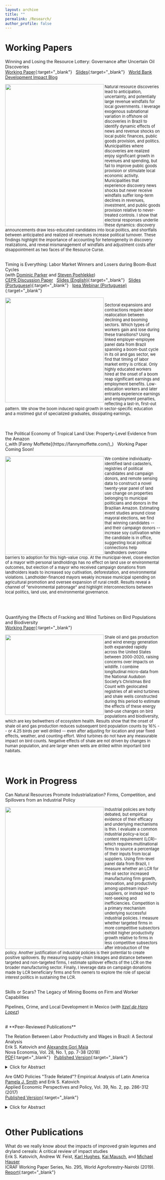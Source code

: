 ```yaml
---
layout: archive
title: ""
permalink: /Research/
author_profile: false
---
```

# **Working Papers**<br/> 

Winning and Losing the Resource Lottery: Governance after Uncertain Oil Discoveries <br/>
[Working Paper](/files/Katovich_JMP.pdf){:target="_blank"} &nbsp; [Slides](/files/Katovich_JobTalk_2022.pdf){:target="_blank"} &nbsp; [World Bank Development Impact Blog](https://blogs.worldbank.org/impactevaluations/governing-rocky-beginnings-resource-boom-how-do-local-governments-respond-oil) <br/>

<img align="left" width="320" height="460" src="/files/projections_pic3.PNG"> <font size="-1.2"> 
Natural resource discoveries lead to anticipation, uncertainty, and potentially large revenue windfalls for local governments. I leverage exogenous subnational variation in offshore oil discoveries in Brazil to identify dynamic effects of news and revenue shocks on local public finances, public goods provision, and politics. Municipalities where discoveries are realized enjoy significant growth in revenues and spending, but fail to improve public goods provision or stimulate local economic activity. Municipalities that experience discovery news shocks but never receive windfalls suffer long-term declines in revenues, investment, and public goods provision relative to never-treated controls. I show that electoral responses underlie these dynamics: discovery announcements draw less-educated candidates into local politics, and shortfalls between anticipated and realized oil revenues increase political turnover. These findings highlight the importance of accounting for heterogeneity in discovery realizations, and reveal mismanagement of windfalls and adjustment costs after disappointment as two faces of the Resource Curse.  </font>
<br/><br/>

Timing is Everything: Labor Market Winners and Losers during Boom-Bust Cycles  <br/> (with [Dominic Parker](https://aae.wisc.edu/dparker/) and [Steven Poehlekke](https://sites.google.com/site/stevenpoelhekke/)) <br/> [CEPR Discussion Paper](https://cepr.org/publications/dp17887) &nbsp; [Slides (English)](/files/Katovich_OilWorkers_Slides_60Minutes.pdf){:target="_blank"} &nbsp; [Slides (Portuguese)](/files/Katovich_Ipea_Slides.pdf){:target="_blank"} &nbsp; [Ipea Webinar (Portuguese)](https://www.youtube.com/watch?v=oqSdEmHB6YA){:target="_blank"}

<img align="left" width="320" height="340" src="/files/earnings_pic2.PNG"> <font size="-1.2"> 
  <br/>
Sectoral expansions and contractions require labor reallocation between declining and booming sectors. Which types of workers gain and lose during these transitions? Using linked employer-employee panel data from Brazil spanning a boom-bust cycle in its oil and gas sector, we find that timing of labor market entry is critical. Only highly educated workers hired at the onset of a boom reap significant earnings and employment benefits. Low-education workers and later entrants experience earnings and employment penalties, reflecting a last-in, first-out pattern. We show the boom induced rapid growth in sector-specific education and a mistimed glut of specialized graduates, dissipating earnings.  </font>
<br/><br/>

<br/>
The Political Economy of Tropical Land Use: Property-Level Evidence from the Amazon <br/> (_with [Fanny Moffette](https://fannymoffette.com/)_) &nbsp; Working Paper Coming Soon!<br/>

<img align="left" width="320" height="320" src="/files/Highlight_Figure.png"> <font size="-1.2"> We combine individually-identified land cadasters, registries of political candidates and campaign donors, and remote sensing data to construct a novel twenty-year panel of land use change on properties belonging to municipal politicians and donors in the Brazilian Amazon. Estimating event studies around close mayoral elections, we find that winning candidates -- and their campaign donors -- increase soy cultivation while the candidate is in office, suggesting local political connections help landholders overcome barriers to adoption for this high-value crop. At the municipal-level, close election of a mayor with personal landholdings has no effect on land use or environmental outcomes, but election of a mayor who received campaign donations from landholders leads to increased soy cultivation, deforestation, and environmental violations. Landholder-financed mayors weakly increase municipal spending on agricultural promotion and oversee expansion of rural credit. Results reveal a channel of "environmental patronage" and highlight interconnections between local politics, land use, and environmental governance. </font>
<br/><br/>

<br/><br/>
Quantifying the Effects of Fracking and Wind Turbines on Bird Populations and Biodiversity <br/> 
[Working Paper](/files/Katovich_WorkingPaper_Birds.pdf){:target="_blank"}

<img align="left" width="320" height="260" src="/files/birds_maps_snip_3.JPG"> <font size="-1.2"> Shale oil and gas production and wind energy generation both expanded rapidly across the United States between 2000-2020, raising concerns over impacts on wildlife. I combine longitudinal micro-data from the National Audubon Society’s
Christmas Bird Count with geolocated registries of all wind turbines and shale wells constructed during this period to estimate the effects of these energy land-use changes on bird populations and biodiversity, which are key bellwethers of ecosystem health. Results show that the onset of shale oil and gas production reduces subsequent bird population counts by 16% -- or 4.25 birds per well drilled -- even after adjusting for location and year fixed effects, weather, and counting effort. Wind turbines do not have any measurable impact on bird counts. Negative effects of shale are not driven by changes in human population, and are larger when wells are drilled within important bird habitats. </font>
<br/><br/><br/>

# **Work in Progress**<br/>

Can Natural Resources Promote Industrialization? Firms, Competition, and Spillovers from an Industrial Policy <br/>

<img align="left" width="320" height="460" src="/files/lcr_pic3.PNG"> <font size="-1.2"> Industrial policies are hotly debated, but empirical evidence of their efficacy and underlying mechanisms is thin. I evaluate a common industrial policy–a local content requirement (LCR)–which requires multinational firms to source a percentage of their inputs from local suppliers. Using firm-level panel data from Brazil, I measure whether an LCR for the oil sector increased manufacturing firm growth, innovation, and productivity among upstream input-suppliers, or instead led to rent-seeking and inefficiencies. Competition is a primary mechanism underlying successful industrial policies. I measure whether targeted firms in more competitive subsectors exhibit higher productivity growth relative to firms in less competitive subsectors after introduction of the policy. Another justification of industrial policies is their potential to create positive spillovers. By measuring supply-chain linkages and distance between targeted and non-targeted firms, I estimate spillover effects of the LCR on the broader manufacturing sector. Finally, I leverage data on campaign donations made by LCR beneficiary firms and firm owners to explore the role of special interest politics in sustaining the LCR.  </font>
<br/><br/>


Skills or Scars? The Legacy of Mining Booms on Firm and Worker Capabilities <br/>

Pipelines, Crime, and Local Development in Mexico (_with [Itzel de Haro Lopez](https://itzeldeharo.com/)_) <br/>

<br/>
# **Peer-Reviewed Publications**<br/>

The Relation Between Labor Productivity and Wages in Brazil: A Sectoral Analysis <br/>
Erik S. Katovich and [Alexandre Gori Maia](https://www4.eco.unicamp.br/docentes/gori/)<br/>
Nova Economia, Vol. 28, No. 1, pp. 7-38 (2018)<br/>
[PDF](/files/Katovich_Maia_NovaEconomia.pdf){:target="_blank"} &nbsp; [Published Version](https://doi.org/10.1590/0103-6351/3943){:target="_blank"} <br/>
<details><summary>Click for Abstract</summary>
<font size="-1">Labor productivity is a crucial long-run determinant of real wages. Nonetheless, wage and productivity dynamics often diverge in practice due to a range of economic and institutional factors. This study analyzes the relation between the dynamics of labor productivity and wages in Brazil from 1996 to 2014, and adopts a sectoral perspective to account for divergent trends among economic sectors. Analyses are based on pooled data drawn from the National Accounts and the Pesquisa Nacional por Amostra de Domicílios, and hierarchical data models are estimated to assess the impacts of state- and sector-level factors on individuals’ wages. Results indicate that productivity is significantly positively associated with wage levels for all economic sectors, but that institutional factors such as labor formalization and minimum wage exert equally significant impacts, suggesting that wage growth over the 1996-2014 period was as much the result of institutional changes as of transformation of Brazil’s productive structure.</font>
<br/>
</details> 

Are GMO Policies "Trade Related"? Empirical Analysis of Latin America <br/>
[Pamela J. Smith](https://www.apec.umn.edu/people/pamela-smith) and Erik S. Katovich<br/>
Applied Economic Perspectives and Policy, Vol. 39, No. 2, pp. 286-312 (2017)<br/>
[Published Version](https://doi.org/10.1093/aepp/ppw021){:target="_blank"} <br/>
<details><summary>Click for Abstract</summary>
<font size="-1">This paper empirically examines whether GMO policies are “trade related” for countries in Latin America (LA). First, we use the Balassa index to assess the “revealed comparative advantage” of LA countries. We find that LA countries have a revealed comparative advantage in GMO industries relative to the world, and that intra-regional trade in these industries is modest relative to external trade. Second, we estimate the Gravity model to examine the effects of importers’ GMO policies on Argentina and Brazil’s bilateral exports of soybeans and maize. We find that strong GMO policies in importers have a negative effect on Argentina’s bilateral exports of soybeans (an industry and country with historically high GMO content). Further, we find that past GMO policies are a strong determinant of Argentina’s future bilateral exports, and that the negative trade effects of strong GMO policies are increasing over time. In contrast, we find a weaker relationship between the GMO policies of importers and Brazil’s bilateral exports (consistent with Brazil’s more recent increases in GMO content). These findings for Argentina and Brazil provide a benchmark for other developing countries that are looking for guidance on servicing trading partners with diverse GMO policies.</font>
</details> <br/>

# **Other Publications**<br/>

What do we really know about the impacts of improved grain legumes and dryland cereals: A critical review of impact studies<br/>
Erik S. Katovich, Andrew W. Feist, [Karl Hughes](http://worldagroforestry.org/staff/karl-hughes), [Kai Mausch](http://worldagroforestry.org/staff/kai-mausch), and [Michael Hauser](https://www.icrisat.org/team/dr-michael-hauser/)<br/>
ICRAF Working Paper Series, No. 295, World Agroforestry-Nairobi (2019).<br/>
[Report](http://apps.worldagroforestry.org/downloads/Publications/PDFS/WP19006.pdf){:target="_blank"}



